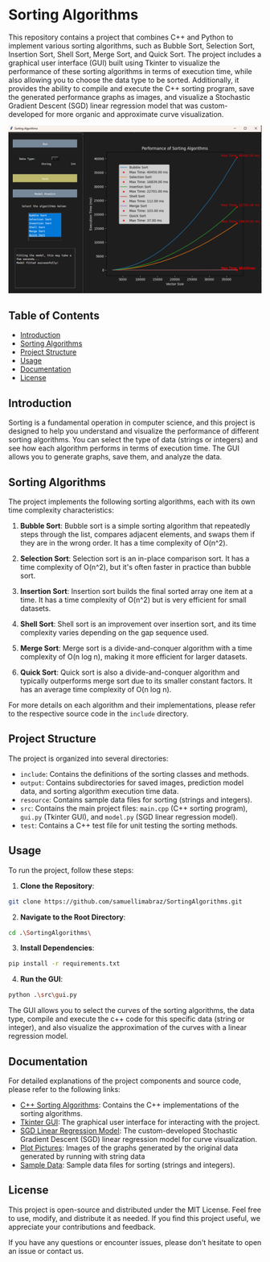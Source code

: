 # Sorting Algorithms

This repository contains a project that combines C++ and Python to implement various sorting algorithms, such as Bubble Sort, Selection Sort, Insertion Sort, Shell Sort, Merge Sort, and Quick Sort. The project includes a graphical user interface (GUI) built using Tkinter to visualize the performance of these sorting algorithms in terms of execution time, while also allowing you to choose the data type to be sorted. Additionally, it provides the ability to compile and execute the C++ sorting program, save the generated performance graphs as images, and visualize a Stochastic Gradient Descent (SGD) linear regression model that was custom-developed for more organic and approximate curve visualization.

![GUI](resource/screenshot.png)

## Table of Contents
- [Introduction](#introduction)
- [Sorting Algorithms](#sorting-algorithms)
- [Project Structure](#project-structure)
- [Usage](#usage)
- [Documentation](#documentation)
- [License](#license)

## Introduction

Sorting is a fundamental operation in computer science, and this project is designed to help you understand and visualize the performance of different sorting algorithms. You can select the type of data (strings or integers) and see how each algorithm performs in terms of execution time. The GUI allows you to generate graphs, save them, and analyze the data.

## Sorting Algorithms

The project implements the following sorting algorithms, each with its own time complexity characteristics:

1. **Bubble Sort**: Bubble sort is a simple sorting algorithm that repeatedly steps through the list, compares adjacent elements, and swaps them if they are in the wrong order. It has a time complexity of O(n^2).

2. **Selection Sort**: Selection sort is an in-place comparison sort. It has a time complexity of O(n^2), but it's often faster in practice than bubble sort.

3. **Insertion Sort**: Insertion sort builds the final sorted array one item at a time. It has a time complexity of O(n^2) but is very efficient for small datasets.

4. **Shell Sort**: Shell sort is an improvement over insertion sort, and its time complexity varies depending on the gap sequence used.

5. **Merge Sort**: Merge sort is a divide-and-conquer algorithm with a time complexity of O(n log n), making it more efficient for larger datasets.

6. **Quick Sort**: Quick sort is also a divide-and-conquer algorithm and typically outperforms merge sort due to its smaller constant factors. It has an average time complexity of O(n log n).

For more details on each algorithm and their implementations, please refer to the respective source code in the `include` directory.

## Project Structure

The project is organized into several directories:

- `include`: Contains the definitions of the sorting classes and methods.
- `output`: Contains subdirectories for saved images, prediction model data, and sorting algorithm execution time data.
- `resource`: Contains sample data files for sorting (strings and integers).
- `src`: Contains the main project files: `main.cpp` (C++ sorting program), `gui.py` (Tkinter GUI), and `model.py` (SGD linear regression model).
- `test`: Contains a C++ test file for unit testing the sorting methods.

## Usage

To run the project, follow these steps:

1. **Clone the Repository**:
```bash
git clone https://github.com/samuellimabraz/SortingAlgorithms.git
```
2. **Navigate to the Root Directory**:
```bash
cd .\SortingAlgorithms\
```
3. **Install Dependencies**:
```bash
pip install -r requirements.txt
```
4. **Run the GUI**:
```bash
python .\src\gui.py
```
The GUI allows you to select the curves of the sorting algorithms, the data type, compile and execute the c++ code for this specific data (string or integer), and also visualize the approximation of the curves with a linear regression model.

## Documentation
For detailed explanations of the project components and source code, please refer to the following links:

- [C++ Sorting Algorithms](include/): Contains the C++ implementations of the sorting algorithms.
- [Tkinter GUI](src/gui.py): The graphical user interface for interacting with the project.
- [SGD Linear Regression Model](src/model.py): The custom-developed Stochastic Gradient Descent (SGD) linear regression model for curve visualization.
- [Plot Pictures](output/images): Images of the graphs generated by the original data generated by running with string data
- [Sample Data](resource/): Sample data files for sorting (strings and integers).

## License

This project is open-source and distributed under the MIT License. Feel free to use, modify, and distribute it as needed. If you find this project useful, we appreciate your contributions and feedback.

If you have any questions or encounter issues, please don't hesitate to open an issue or contact us.



